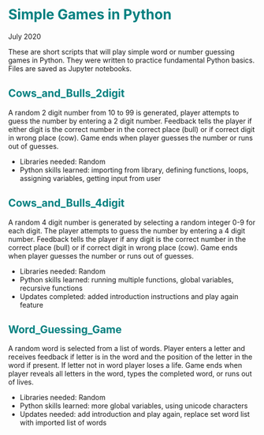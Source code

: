# <font color = teal>Simple Games in Python</font>
July 2020 

These are short scripts that will play simple word or number guessing games in Python. They were written to practice fundamental Python basics. Files are saved as Jupyter notebooks.

## <font color = teal>Cows_and_Bulls_2digit</font>
A random 2 digit number from 10 to 99 is generated, player attempts to guess the number by entering a 2 digit number. Feedback tells the player if either digit is the correct number in the correct place (bull) or if correct digit in wrong place (cow). Game ends when player guesses the number or runs out of guesses.
- Libraries needed: Random
- Python skills learned: importing from library, defining functions, loops, assigning variables, getting input from user

## <font color = teal>Cows_and_Bulls_4digit</font>
A random 4 digit number is generated by selecting a random integer 0-9 for each digit. The player attempts to guess the number by entering a 4 digit number. Feedback tells the player if any digit is the correct number in the correct place (bull) or if correct digit in wrong place (cow). Game ends when player guesses the number or runs out of guesses.
- Libraries needed: Random
- Python skills learned: running multiple functions, global variables, recursive functions
- Updates completed: added introduction instructions and play again feature

## <font color = teal>Word_Guessing_Game</font>
A random word is selected from a list of words. Player enters a letter and receives feedback if letter is in the word and the position of the letter in the word if present. If letter not in word player loses a life. Game ends when player reveals all letters in the word, types the completed word, or runs out of lives.
- Libraries needed: Random
- Python skills learned: more global variables, using unicode characters
- Updates needed: add introduction and play again, replace set word list with imported list of words
